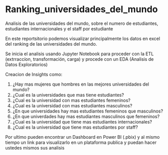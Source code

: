 # Ranking_universidades_del_mundo
Analisis de las universidades del mundo, sobre el numero de estudiantes, estudiantes internacionales y el staff por estudiante

<p> En este reportsitorio podemos visualizar principalmente los datos en excel del ranking de las universidades del mundo.</p>
  <p>Se inicia el analisis usando Jupyter Notebook para proceder con la ETL (extrraccíon, transformación, carga) y procede con un EDA (Analisis de Datos Exploratorios)</p>
  Creacion de Insights como: 
  <ol>
     <li>¿Hay mas mujeres que hombres en las mejores universidades del mundo?</li>
    <li>¿Cual es la universidades que mas tiene estudiantes?</li>
    <li>¿Cual es la universidad con mas estudiantes femeninos?</li>
    <li>¿Cual es la universidad con mas estudiantes masculinos?</li>
    <li>¿En que universidades hay mas estudiantes femeninos que masculinos?</li>
    <li>¿En que univerdades hay mas estudiantes masculinos que femeninos?</li>
    <li>¿Cual es la universidad que tiene mas estudiantes internacionales?</li>
    <li>¿Cual es la universidad que tiene mas estudiantes por staff?</li>
</ol>
  <p>  Por ultimo pueden encontrar un Dashboard en Power BI (.pbix) y al mismo tiempo un link para visualizarlo en un plataforma publica y puedan hacer ustedes mismos sus analisis
</p>
